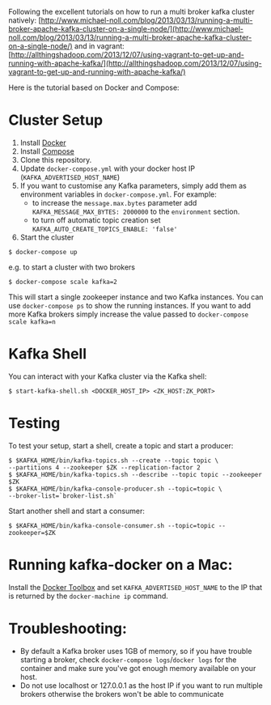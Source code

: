 Following the excellent tutorials on how to run a multi broker kafka cluster natively: [http://www.michael-noll.com/blog/2013/03/13/running-a-multi-broker-apache-kafka-cluster-on-a-single-node/](http://www.michael-noll.com/blog/2013/03/13/running-a-multi-broker-apache-kafka-cluster-on-a-single-node/) and in vagrant: [http://allthingshadoop.com/2013/12/07/using-vagrant-to-get-up-and-running-with-apache-kafka/](http://allthingshadoop.com/2013/12/07/using-vagrant-to-get-up-and-running-with-apache-kafka/)

Here is the tutorial based on Docker and Compose:

Cluster Setup
=============

1.	Install [Docker](https://www.docker.io/gettingstarted/#h_installation)
2.	Install [Compose](http://docs.docker.com/compose/install/)
3.	Clone this repository.
4.	Update `docker-compose.yml` with your docker host IP (`KAFKA_ADVERTISED_HOST_NAME`\)
5.	If you want to customise any Kafka parameters, simply add them as environment variables in `docker-compose.yml`. For example:
	-	to increase the `message.max.bytes` parameter add `KAFKA_MESSAGE_MAX_BYTES: 2000000` to the `environment` section.
	-	to turn off automatic topic creation set `KAFKA_AUTO_CREATE_TOPICS_ENABLE: 'false'`
6.	Start the cluster

```
$ docker-compose up
```

e.g. to start a cluster with two brokers

```
$ docker-compose scale kafka=2
```

This will start a single zookeeper instance and two Kafka instances. You can use `docker-compose ps` to show the running instances. If you want to add more Kafka brokers simply increase the value passed to `docker-compose scale kafka=n`

Kafka Shell
===========

You can interact with your Kafka cluster via the Kafka shell:

```
$ start-kafka-shell.sh <DOCKER_HOST_IP> <ZK_HOST:ZK_PORT>
```

Testing
=======

To test your setup, start a shell, create a topic and start a producer:

```
$ $KAFKA_HOME/bin/kafka-topics.sh --create --topic topic \
--partitions 4 --zookeeper $ZK --replication-factor 2
$ $KAFKA_HOME/bin/kafka-topics.sh --describe --topic topic --zookeeper $ZK
$ $KAFKA_HOME/bin/kafka-console-producer.sh --topic=topic \
--broker-list=`broker-list.sh`
```

Start another shell and start a consumer:

```
$ $KAFKA_HOME/bin/kafka-console-consumer.sh --topic=topic --zookeeper=$ZK
```

Running kafka-docker on a Mac:
==============================

Install the [Docker Toolbox](https://www.docker.com/products/docker-toolbox) and set `KAFKA_ADVERTISED_HOST_NAME` to the IP that is returned by the `docker-machine ip` command.

Troubleshooting:
================

-	By default a Kafka broker uses 1GB of memory, so if you have trouble starting a broker, check `docker-compose logs`/`docker logs` for the container and make sure you've got enough memory available on your host.
-	Do not use localhost or 127.0.0.1 as the host IP if you want to run multiple brokers otherwise the brokers won't be able to communicate
